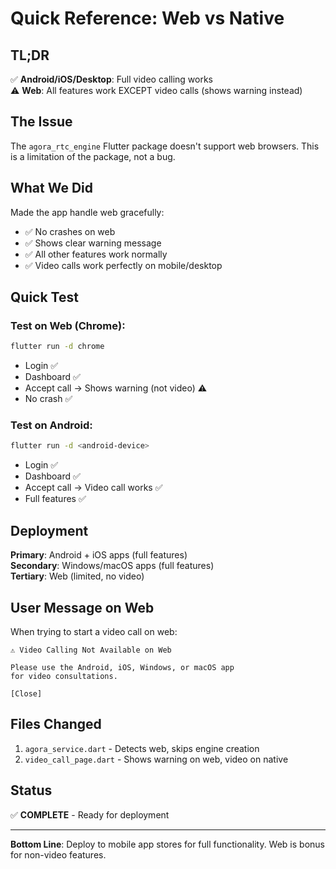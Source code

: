 # Quick Reference: Web vs Native

## TL;DR

✅ **Android/iOS/Desktop**: Full video calling works  
⚠️ **Web**: All features work EXCEPT video calls (shows warning instead)

## The Issue

The `agora_rtc_engine` Flutter package doesn't support web browsers. This is a limitation of the package, not a bug.

## What We Did

Made the app handle web gracefully:

- ✅ No crashes on web
- ✅ Shows clear warning message
- ✅ All other features work normally
- ✅ Video calls work perfectly on mobile/desktop

## Quick Test

### Test on Web (Chrome):

```bash
flutter run -d chrome
```

- Login ✅
- Dashboard ✅
- Accept call → Shows warning (not video) ⚠️
- No crash ✅

### Test on Android:

```bash
flutter run -d <android-device>
```

- Login ✅
- Dashboard ✅
- Accept call → Video call works ✅
- Full features ✅

## Deployment

**Primary**: Android + iOS apps (full features)  
**Secondary**: Windows/macOS apps (full features)  
**Tertiary**: Web (limited, no video)

## User Message on Web

When trying to start a video call on web:

```
⚠️ Video Calling Not Available on Web

Please use the Android, iOS, Windows, or macOS app
for video consultations.

[Close]
```

## Files Changed

1. `agora_service.dart` - Detects web, skips engine creation
2. `video_call_page.dart` - Shows warning on web, video on native

## Status

✅ **COMPLETE** - Ready for deployment

---

**Bottom Line**: Deploy to mobile app stores for full functionality. Web is bonus for non-video features.
